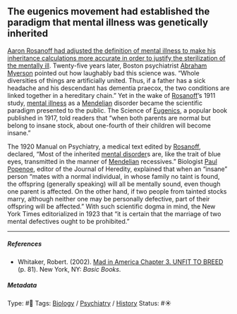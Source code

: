 ## The eugenics movement had established the paradigm that mental illness was genetically inherited

[Aaron Rosanoff had adjusted the definition of mental illness to make his inheritance calculations more accurate in order to justify the sterilization of the mentally ill](Aaron%20Rosanoff%20had%20adjusted%20the%20definition%20of%20mental%20illness%20to%20make%20his%20inheritance%20calculations%20more%20accurate%20in%20order%20to%20justify%20the%20sterilization%20of%20the%20mentally%20ill.md). Twenty-five years later, Boston psychiatrist [Abraham Myerson]() pointed out how laughably bad this science was. “Whole diversities of things are artificially united. Thus, if a father has a sick headache and his descendant has dementia praecox, the two conditions are linked together in a hereditary chain.” Yet in the wake of [Rosanoff]()’s 1911 study, [mental illness]() as a [Mendelian](Mendelian%20inheritance.md) disorder became the scientific paradigm presented to the public. The Science of [Eugenics](Eugenics.md), a popular book published in 1917, told readers that “when both parents are normal but belong to insane stock, about one-fourth of their children will become insane.”

The 1920 Manual on Psychiatry, a medical text edited by [Rosanoff](), declared, “Most of the inherited [mental disorder]()s are, like the trait of blue eyes, transmitted in the manner of [Mendelian](Mendelian%20inheritance.md) recessives.” Biologist [Paul Popenoe](), editor of the Journal of Heredity, explained that when an “insane” person “mates with a normal individual, in whose family no taint is found, the offspring (generally speaking) will all be mentally sound, even though one parent is affected. On the other hand, if two people from tainted stocks marry, although neither one may be personally defective, part of their offspring will be affected.”  With such scientific dogma in mind, the New York Times editorialized in 1923 that “it is certain that the marriage of two mental defectives ought to be prohibited.”

---

##### References

* Whitaker, Robert. (2002). [Mad in America Chapter 3. UNFIT TO BREED](Mad%20in%20America%20Chapter%203.%20UNFIT%20TO%20BREED.md) (p. 81). New York, NY: *Basic Books*.

##### Metadata

Type: #🔴 
Tags: [Biology]() / [Psychiatry](Psychiatry.md) / [History]() 
Status: #☀️ 
